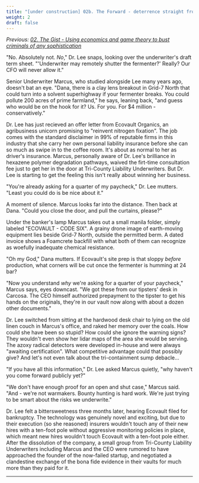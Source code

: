 ```yaml
---
title: "[under construction] 02b. The Forward - deterrence straight from the underwriter\'s office"
weight: 2 
draft: false
---
```


*Previous: [02. The Gist - Using economics and game theory to bust criminals of any sophistication](/main-sequence/02-the-gist/)*

"No. Absolutely not. *No*," Dr. Lee snaps, looking over the underwriter's draft
term sheet. "'Underwriter may remotely shutter the fermenter?' Really? Our CFO 
will never allow it."

Senior Underwriter Marcus, who studied alongside Lee many years ago, doesn't 
bat an
eye. "Dana, there is a clay lens breakout in Grid-7 North that could turn into
a solvent superhighway if your fermenter breaks. You could pollute 200 acres
of prime farmland," he says, leaning back, "and guess who would be on the hook
for it? Us. For you. For $4 million - conservatively."

Dr. Lee has just recieved an offer letter from Ecovault Organics, an 
agribusiness unicorn promising to "reinvent nitrogen fixation". The job comes
with the standard disclaimer in 99% of reputable firms in this industry that
she carry her own personal liability insurance before she can so much as swipe
in to the coffee room. It's about as normal to her as driver's insurance. 
Marcus, personally aware of Dr. Lee's brilliance in
hexazene polymer degradation pathways, waived the firt-time consultation fee
just to get her in the door at Tri-County Liability Underwriters. But Dr. Lee
is starting to get the feeling this isn't really about winning her business.

"You're already asking for a quarter of my paycheck,"
Dr. Lee mutters. "Least you could do is be nice about it."

A moment of silence. Marcus looks far into the distance. Then back at Dana. 
"Could you close the door, and pull the curtains, please?"

Under the banker's lamp Marcus takes out a small manila folder, simply labeled 
"ECOVAULT - CODE SIX".
A grainy drone image of earth-moving equipment lies beside Grid-7 North, outside
the permitted berm. A dated invoice shows a Foamcrete backfill with what both
of them can recognize as woefully inadequate chemical resistance.

"Oh my God," Dana mutters. If Ecovault's site prep is that sloppy *before*
production, what corners will be cut once the fermenter is humming at 24 bar?

"Now you understand *why* we're asking for a quarter of your paycheck," Marcus
says, eyes downcast. "We got these from our tipsters' desk in Carcosa. The CEO
himself authorized prepayment to the tipster to get his hands on the originals,
they're in our vault now along with about a dozen other documents."

Dr. Lee switched from sitting at the hardwood desk chair to lying on the old
linen couch in Marcus's office, and raked her memory over the coals. How could
she have been so stupid? How could she ignore the warning signs? They wouldn't
even show her lidar maps of the area she would be serving. The azoxy radical
detectors were developed in-house and were always "awaiting certification". What
competitive advantage could that possibly give? And let's not even talk about
the tri-containment sump debacle... 

"If you have all this information," Dr. Lee asked Marcus quietly,
"why haven't you come forward publicly yet?"

"We don't have enough proof for an open and shut case," Marcus said. "And -
we're not warmakers. Bounty hunting is hard work. We're just trying to be smart
about the risks we underwrite."

Dr. Lee felt a bittersweetness three months later, hearing Ecovault filed for
bankruptcy. The technology was genuinely novel and exciting, but due to their
execution (so she reasoned) insurers wouldn't touch any of their new hires
with a ten-foot pole without aggressive monitoring policies in place, which
meant new hires wouldn't touch Ecovault with a ten-foot pole either. After
the dissolution of the company, a small group from Tri-County Liability
Underwriters including Marcus and the CEO were rumored to have approached the
founder of the now-failed startup, and negotiated a clandestine exchange of the
bona fide evidence in their vaults for much more than they paid for it.

---
